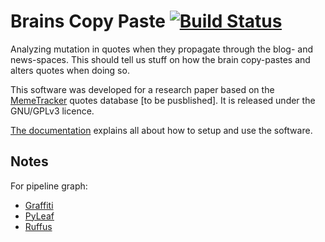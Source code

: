 # Brains Copy Paste [![Build Status](https://travis-ci.org/wehlutyk/brainscopypaste.svg?branch=master)](https://travis-ci.org/wehlutyk/brainscopypaste)

Analyzing mutation in quotes when they propagate through the blog- and news-spaces. This should tell us stuff on how the brain copy-pastes and alters quotes when doing so.

This software was developed for a research paper based on the [MemeTracker](http://memetracker.org/) quotes database [to be pusblished]. It is released under the GNU/GPLv3 licence.

[The documentation](https://brainscopypaste.readthedocs.org/en/latest/) explains all about how to setup and use the software.


## Notes

For pipeline graph:
- [Graffiti](https://github.com/SegFaultAX/graffiti)
- [PyLeaf](http://www.francesconapolitano.it/leaf/lgl.html)
- [Ruffus](https://github.com/bunbun/ruffus)
